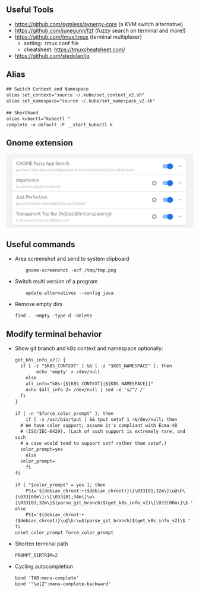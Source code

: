 ## Useful Tools
- https://github.com/symless/synergy-core (a KVM switch alternative)
- https://github.com/junegunn/fzf (fuzzy search on terminal and more!)
- https://github.com/tmux/tmux (terminal multiplexer)
    - setting: .tmux.conf file
    - cheatsheet: https://tmuxcheatsheet.com/
- https://github.com/stedolan/jq
## Alias 

```
## Switch Context and Namespace
alias set_context="source ~/.kube/set_context_v2.sh"
alias set_namespace="source ~/.kube/set_namespace_v2.sh"

## Shorthand
alias kubectl="kubectl "
complete -o default -F __start_kubectl k
```

## Gnome extension
![Gnome-Extension](gnome-extension.jpg)

## Useful commands
- Area screenshot and send to system clipboard
    ```
        gnome-screenshot -acf /tmp/tmp.png
    ```

- Switch multi version of a program
    ```
        update-alternatives --config java
    ```

- Remove empty dirs
    ```
    find . -empty -type d -delete
    ```

## Modify terminal behavior
- Show git branch and k8s context and namespace optionally:
    ```
    get_k8s_info_v2() {
      if [ -z "$K8S_CONTEXT" ] && [ -z "$K8S_NAMESPACE" ]; then
            echo 'empty' > /dev/null
        else
        all_info="k8s-[${K8S_CONTEXT}|${K8S_NAMESPACE}]"
        echo $all_info 2> /dev/null | sed -e 's/^/ /'
      fi
    }

    if [ -n "$force_color_prompt" ]; then
        if [ -x /usr/bin/tput ] && tput setaf 1 >&/dev/null; then
      # We have color support; assume it's compliant with Ecma-48
      # (ISO/IEC-6429). (Lack of such support is extremely rare, and such
      # a case would tend to support setf rather than setaf.)
      color_prompt=yes
        else
      color_prompt=
        fi
    fi

    if [ "$color_prompt" = yes ]; then
        PS1='${debian_chroot:+($debian_chroot)}\[\033[01;32m\]\u@\h\[\033[00m\]:\[\033[01;34m\]\w\[\033[01;32m\]$(parse_git_branch)$(get_k8s_info_v2)\[\033[00m\]\$ '
    else
        PS1='${debian_chroot:+($debian_chroot)}\u@\h:\w$(parse_git_branch)$(get_k8s_info_v2)\$ '
    fi
    unset color_prompt force_color_prompt
    ```

- Shorten terminal path
    ```
    PROMPT_DIRTRIM=2
    ```

- Cycling autocompletion 
    ```
    bind 'TAB:menu-complete'
    bind '"\e[Z":menu-complete-backward'
    ```